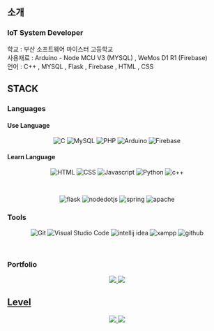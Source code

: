 ## 소개

### IoT System Developer <br>

학교 : 부산 소프트웨어 마이스터 고등학교 <br>
사용재료 : Arduino - Node MCU V3 (MYSQL) , WeMos D1 R1 (Firebase) <br>
언어 : C++ , MYSQL , Flask , Firebase , HTML , CSS<br>


## STACK
### Languages
#### Use Language
<div align=center>	
	
  ![C](https://img.shields.io/badge/C-A8B9CC.svg?&style=for-the-badge&logo=C&logoColor=white)
  ![MySQL](https://img.shields.io/badge/Mysql-4479A1.svg?&style=for-the-badge&logo=MySQL&logoColor=white)
  ![PHP](https://img.shields.io/badge/PHP-777BB4.svg?&style=for-the-badge&logo=PHP&logoColor=white)
  ![Arduino](https://img.shields.io/badge/Arduino-00878F.svg?&style=for-the-badge&logo=Arduino&logoColor=white)
  ![Firebase](https://img.shields.io/badge/Firebase-FFCA28.svg?&style=for-the-badge&logo=Firebase&logoColor=white)
  <br>
</div>

#### Learn Language
<div align=center>



 ![HTML](https://img.shields.io/badge/HTML-E34F26.svg?&style=for-the-badge&logo=HTML5&logoColor=white)
  ![CSS](https://img.shields.io/badge/CSS-1572B6.svg?&style=for-the-badge&logo=CSS3&logoColor=white)
  ![Javascript](https://img.shields.io/badge/Javascript-F7DF1E.svg?&style=for-the-badge&logo=javascript&logoColor=white)
   ![Python](https://img.shields.io/badge/Python-3776AB.svg?&style=for-the-badge&logo=Python&logoColor=white)
   ![c++](https://img.shields.io/badge/c++-00599C.svg?&style=for-the-badge&logo=cplusplus&logoColor=white)

   <br>
   
   ![flask](https://img.shields.io/badge/flask-000000.svg?&style=for-the-badge&logo=flask&logoColor=white)
   ![nodedotjs](https://img.shields.io/badge/node.js-339933.svg?&style=for-the-badge&logo=nodedotjs&logoColor=white)
   ![spring](https://img.shields.io/badge/spring-6DB33F.svg?&style=for-the-badge&logo=spring&logoColor=white)
![apache](https://img.shields.io/badge/apache-D22128.svg?&style=for-the-badge&logo=apache&logoColor=white)
</div>

### Tools
<div align=center>
  
  ![Git](https://img.shields.io/badge/Git-F05032.svg?&style=for-the-badge&logo=Git&logoColor=white)
  ![Visual Studio Code](https://img.shields.io/badge/Visual%20Studio%20Code-007ACC.svg?&style=for-the-badge&logo=Visual%20Studio%20Code&logoColor=white)
  ![intellij idea](https://img.shields.io/badge/intellij%20idea-000000.svg?&style=for-the-badge&logo=intellij%20idea&logoColor=white)
  ![xampp](https://img.shields.io/badge/xampp-FB7A24.svg?&style=for-the-badge&logo=xampp&logoColor=white)
  ![github](https://img.shields.io/badge/github-000000.svg?&style=for-the-badge&logo=github&logoColor=white)
 
 <br>
</div>

### Portfolio

<div align=center>
	<a href="https://velog.io/@dongwook_kim7"><img src="https://img.shields.io/badge/Velog-20c997?style=flat-square&logo=velog&logoColor=white"/>
	<a href="https://www.notion.so/4bcee3d2019442308d332e9be3b0891c"><img src="https://img.shields.io/badge/Notion-000000?style=flat-square&logo=notion&logoColor=white"/>
</div>

## Level
<div align=center>
<img src="https://github-readme-stats.vercel.app/api?username=dongwookkim3&bg_color=30,e96443,904e95&title_color=fff&text_color=fff"/>
<img src="https://github-readme-stats.vercel.app/api/top-langs/?username=dongwookkim3&layout=compact">

</div>

<!--![](./profile-3d-contrib/profile-night-rainbow.svg)-->
